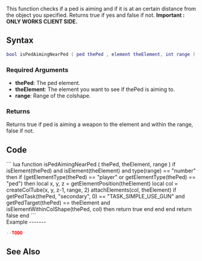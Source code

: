 This function checks if a ped is aiming and if it is at an certain distance from the object you specified. Returns true if yes and false if not.
**Important : ONLY WORKS CLIENT SIDE.**

Syntax
------

``` lua
bool isPedAimingNearPed ( ped thePed , element theElement, int range )
```

### Required Arguments

-   **thePed**: The ped element.
-   **theElement**: The element you want to see if thePed is aiming to.
-   **range**: Range of the colshape.

### Returns

Returns true if ped is aiming a weapon to the element and within the range, false if not.

Code
----

<section name="Clientside script" class="client" show="true">
``` lua
function isPedAimingNearPed ( thePed, theElement, range )
    if isElement(thePed) and isElement(theElement) and type(range) == "number" then
        if (getElementType(thePed) == "player" or getElementType(thePed) == "ped") then
            local x, y, z = getElementPosition(theElement)
            local col = createColTube(x, y, z-1, range, 2)
            attachElements(col, theElement)
            if getPedTask(thePed, "secondary", 0) == "TASK_SIMPLE_USE_GUN" and getPedTarget(thePed) == theElement and isElementWithinColShape(thePed, col) then
                return true
            end
        end
    end
    return false
end
```

</section>
Example
-------

``` lua
--TODO
```

See Also
--------
